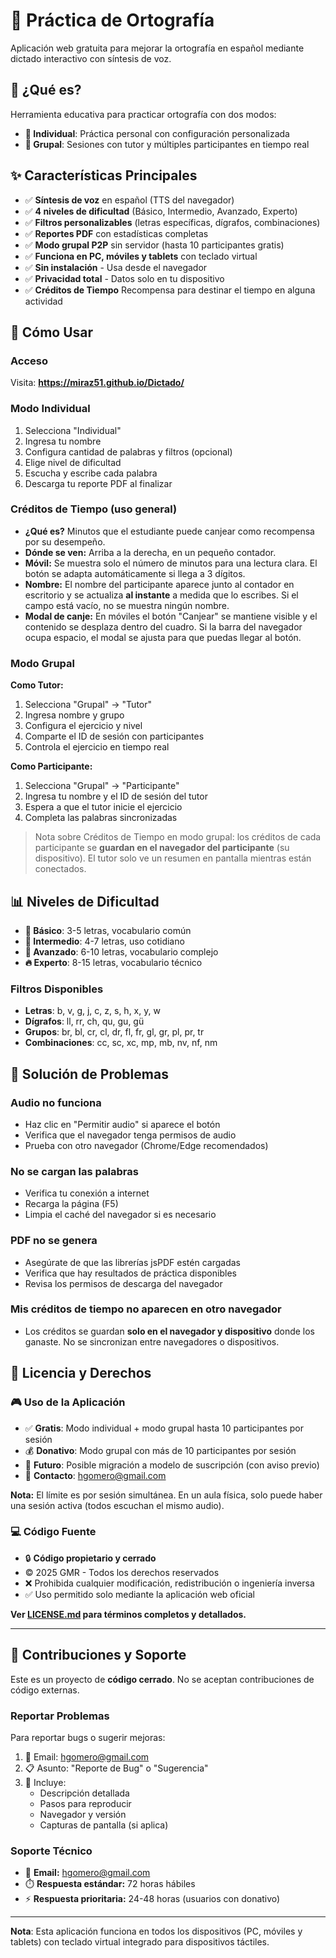 # 📝 Práctica de Ortografía

Aplicación web gratuita para mejorar la ortografía en español mediante dictado interactivo con síntesis de voz.

## 🎯 ¿Qué es?

Herramienta educativa para practicar ortografía con dos modos:
- **👤 Individual**: Práctica personal con configuración personalizada
- **👥 Grupal**: Sesiones con tutor y múltiples participantes en tiempo real

## ✨ Características Principales

- ✅ **Síntesis de voz** en español (TTS del navegador)
- ✅ **4 niveles de dificultad** (Básico, Intermedio, Avanzado, Experto)
- ✅ **Filtros personalizables** (letras específicas, dígrafos, combinaciones)
- ✅ **Reportes PDF** con estadísticas completas
- ✅ **Modo grupal P2P** sin servidor (hasta 10 participantes gratis)
- ✅ **Funciona en PC, móviles y tablets** con teclado virtual
- ✅ **Sin instalación** - Usa desde el navegador
- ✅ **Privacidad total** - Datos solo en tu dispositivo
- ✅ **Créditos de Tiempo** Recompensa para destinar el tiempo en alguna actividad

## 🚀 Cómo Usar

### Acceso
Visita: **https://miraz51.github.io/Dictado/**

### Modo Individual
1. Selecciona "Individual"
2. Ingresa tu nombre
3. Configura cantidad de palabras y filtros (opcional)
4. Elige nivel de dificultad
5. Escucha y escribe cada palabra
6. Descarga tu reporte PDF al finalizar

### Créditos de Tiempo (uso general)
- **¿Qué es?** Minutos que el estudiante puede canjear como recompensa por su desempeño.
- **Dónde se ven:** Arriba a la derecha, en un pequeño contador.
- **Móvil:** Se muestra solo el número de minutos para una lectura clara. El botón se adapta automáticamente si llega a 3 dígitos.
- **Nombre:** El nombre del participante aparece junto al contador en escritorio y se actualiza **al instante** a medida que lo escribes. Si el campo está vacío, no se muestra ningún nombre.
- **Modal de canje:** En móviles el botón "Canjear" se mantiene visible y el contenido se desplaza dentro del cuadro. Si la barra del navegador ocupa espacio, el modal se ajusta para que puedas llegar al botón.

### Modo Grupal
**Como Tutor:**
1. Selecciona "Grupal" → "Tutor"
2. Ingresa nombre y grupo
3. Configura el ejercicio y nivel
4. Comparte el ID de sesión con participantes
5. Controla el ejercicio en tiempo real

**Como Participante:**
1. Selecciona "Grupal" → "Participante"
2. Ingresa tu nombre y el ID de sesión del tutor
3. Espera a que el tutor inicie el ejercicio
4. Completa las palabras sincronizadas

> Nota sobre Créditos de Tiempo en modo grupal: los créditos de cada participante se **guardan en el navegador del participante** (su dispositivo). El tutor solo ve un resumen en pantalla mientras están conectados.

## 📊 Niveles de Dificultad

- **🌱 Básico**: 3-5 letras, vocabulario común
- **🌿 Intermedio**: 4-7 letras, uso cotidiano  
- **🌳 Avanzado**: 6-10 letras, vocabulario complejo
- **🔥 Experto**: 8-15 letras, vocabulario técnico

### Filtros Disponibles
- **Letras**: b, v, g, j, c, z, s, h, x, y, w
- **Dígrafos**: ll, rr, ch, qu, gu, gü
- **Grupos**: br, bl, cr, cl, dr, fl, fr, gl, gr, pl, pr, tr
- **Combinaciones**: cc, sc, xc, mp, mb, nv, nf, nm

## 🐛 Solución de Problemas

### Audio no funciona
- Haz clic en "Permitir audio" si aparece el botón
- Verifica que el navegador tenga permisos de audio
- Prueba con otro navegador (Chrome/Edge recomendados)

### No se cargan las palabras
- Verifica tu conexión a internet
- Recarga la página (F5)
- Limpia el caché del navegador si es necesario

### PDF no se genera
- Asegúrate de que las librerías jsPDF estén cargadas
- Verifica que hay resultados de práctica disponibles
- Revisa los permisos de descarga del navegador

### Mis créditos de tiempo no aparecen en otro navegador
- Los créditos se guardan **solo en el navegador y dispositivo** donde los ganaste. No se sincronizan entre navegadores o dispositivos.

## 📜 Licencia y Derechos

### 🎮 Uso de la Aplicación
- ✅ **Gratis**: Modo individual + modo grupal hasta 10 participantes por sesión
- 💰 **Donativo**: Modo grupal con más de 10 participantes por sesión
- 🔮 **Futuro**: Posible migración a modelo de suscripción (con aviso previo)
- 📧 **Contacto**: hgomero@gmail.com

**Nota:** El límite es por sesión simultánea. En un aula física, solo puede haber una sesión activa (todos escuchan el mismo audio).

### 💻 Código Fuente
- 🔒 **Código propietario y cerrado**
- © 2025 GMR - Todos los derechos reservados
- ❌ Prohibida cualquier modificación, redistribución o ingeniería inversa
- ✅ Uso permitido solo mediante la aplicación web oficial

**Ver [LICENSE.md](LICENSE.md) para términos completos y detallados.**

---

## 🤝 Contribuciones y Soporte

Este es un proyecto de **código cerrado**. No se aceptan contribuciones de código externas.

### Reportar Problemas
Para reportar bugs o sugerir mejoras:
1. 📧 Email: hgomero@gmail.com
2. 📋 Asunto: "Reporte de Bug" o "Sugerencia"
3. 📝 Incluye:
   - Descripción detallada
   - Pasos para reproducir
   - Navegador y versión
   - Capturas de pantalla (si aplica)

### Soporte Técnico
- 📧 **Email:** hgomero@gmail.com
- ⏱️ **Respuesta estándar:** 72 horas hábiles
- ⚡ **Respuesta prioritaria:** 24-48 horas (usuarios con donativo)

---

**Nota**: Esta aplicación funciona en todos los dispositivos (PC, móviles y tablets) con teclado virtual integrado para dispositivos táctiles.
